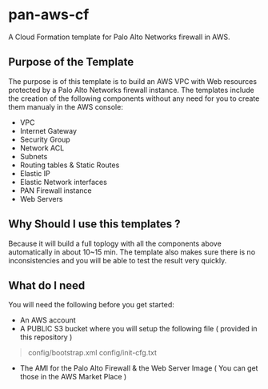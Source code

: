 # pan-aws-cf
A Cloud Formation template for Palo Alto Networks firewall in AWS.

## Purpose of the Template
The purpose is of this template is to build an AWS VPC with Web resources protected by a Palo Alto Networks firewall instance.
The templates include the creation of the following components without any need for you to create them  manualy in the AWS console:
- VPC
- Internet Gateway
- Security Group
- Network ACL
- Subnets
- Routing tables &  Static Routes
- Elastic IP
- Elastic Network interfaces
- PAN Firewall instance
- Web Servers

## Why Should I use this templates ?
Because it will build a full toplogy with all the components above automatically in about 10~15 min.
The template also makes sure there is no inconsistencies and you will be able to test the result very quickly.

## What do I need 
You will need the following before you get started:
- An AWS account
- A PUBLIC S3 bucket where you will setup the following file ( provided in this repository )
> config/bootstrap.xml 
> config/init-cfg.txt 
- The AMI for the Palo Alto Firewall & the Web Server Image ( You can get those in the AWS Market Place )


